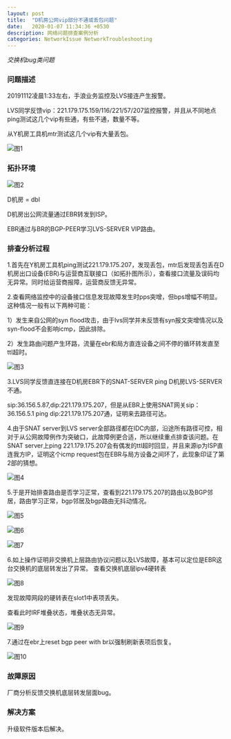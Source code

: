 ```yaml
---
layout: post
title:  "D机房公网vip部分不通或丢包问题"
date:   2020-01-07 11:34:36 +0530
description: 网络问题排查案例分析
categories: NetworkIssue NetworkTroubleshooting
---
```


_交换机bug类问题_

### 问题描述

20191112凌晨1:33左右，手浪业务监控及LVS接连产生报警。

LVS同学反馈vip：221.179.175.159/116/221/57/207监控报警，并且从不同地点ping测试这几个vip有些通，有些不通，数量不等。

从Y机房工具机mtr测试这几个vip有大量丢包。

![图1](https://cdn.img.wenhairu.com/images/2020/02/11/m8JNf.png "图1")

### 拓扑环境

![图2](https://cdn.img.wenhairu.com/images/2020/02/11/m8fo3.png "图2")

D机房 = dbl

D机房出公网流量通过EBR转发到ISP。

EBR通过与BR的BGP-PEER学习LVS-SERVER VIP路由。

### 排查分析过程

1.首先在Y机房工具机ping测试221.179.175.207，发现丢包，mtr后发现丢包丢在D机房出口设备(EBR)与运营商互联接口（如拓扑图所示），查看接口流量及误码均无异常。同时给运营商报障，运营商反馈无异常。

2.查看网络监控中的设备接口信息发现故障发生时pps突增，但bps增幅不明显。这种情况一般有以下两种可能：

1）发生来自公网的syn flood攻击，由于lvs同学并未反馈有syn报文突增情况以及syn-flood不会影响icmp，因此排除。

2）发生路由问题产生环路，流量在ebr和局方直连设备之间不停的循环转发直至ttl超时。

![图3](https://cdn.img.wenhairu.com/images/2020/02/11/m817u.png "图3")

3.LVS同学反馈直连接在D机房EBR下的SNAT-SERVER ping D机房LVS-SERVER不通。

sip:36.156.5.87,dip:221.179.175.207，但是从EBR上使用SNAT网关sip：36.156.5.1 ping dip:221.179.175.207通，证明来去路径可达。

4.由于SNAT server到LVS server全部路径都在IDC内部，沿途所有路径可控，相对于从公网故障例作为突破口，此故障例更合适，所以继续重点排查该问题。在SNAT server上ping 221.179.175.207会有偶发的ttl超时回显，并且来源ip为ISP直连我方IP，证明这个icmp request包在EBR与局方设备之间环了，此现象印证了第2部的猜想。

![图4](https://cdn.img.wenhairu.com/images/2020/02/11/m8k9C.png "图4")

5.于是开始排查路由是否学习正常，查看到221.179.175.207的路由以及BGP邻居，路由学习正常，bgp邻居及bgp路由无抖动情况。

![图5](https://cdn.img.wenhairu.com/images/2020/02/11/m8ZYA.png "图5")

![图6](https://cdn.img.wenhairu.com/images/2020/02/11/m8wio.png "图6")

![图7](https://cdn.img.wenhairu.com/images/2020/02/11/m8E6q.png "图7")

6.如上操作证明非交换机上层路由协议问题以及LVS故障，基本可以定位是EBR这台交换机的底层转发出了异常。
查看交换机底层ipv4硬转表

![图8](https://cdn.img.wenhairu.com/images/2020/02/11/m8oZs.png "图8")

发现故障网段的硬转表在slot1中表项丢失。

查看此时IRF堆叠状态，堆叠状态无异常。

![图9](https://cdn.img.wenhairu.com/images/2020/02/11/m8Knd.png "图9")

7.通过在ebr上reset bgp peer with br以强制刷新表项后恢复。

![图10](https://cdn.img.wenhairu.com/images/2020/02/11/m87jR.png "图10")

### 故障原因

厂商分析反馈交换机底层转发层面bug。

### 解决方案

升级软件版本后解决。
